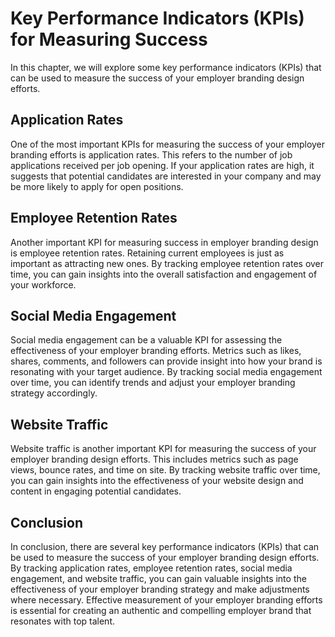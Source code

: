 # Key Performance Indicators (KPIs) for Measuring Success

In this chapter, we will explore some key performance indicators (KPIs) that can be used to measure the success of your employer branding design efforts.

Application Rates
-----------------

One of the most important KPIs for measuring the success of your employer branding efforts is application rates. This refers to the number of job applications received per job opening. If your application rates are high, it suggests that potential candidates are interested in your company and may be more likely to apply for open positions.

Employee Retention Rates
------------------------

Another important KPI for measuring success in employer branding design is employee retention rates. Retaining current employees is just as important as attracting new ones. By tracking employee retention rates over time, you can gain insights into the overall satisfaction and engagement of your workforce.

Social Media Engagement
-----------------------

Social media engagement can be a valuable KPI for assessing the effectiveness of your employer branding efforts. Metrics such as likes, shares, comments, and followers can provide insight into how your brand is resonating with your target audience. By tracking social media engagement over time, you can identify trends and adjust your employer branding strategy accordingly.

Website Traffic
---------------

Website traffic is another important KPI for measuring the success of your employer branding design efforts. This includes metrics such as page views, bounce rates, and time on site. By tracking website traffic over time, you can gain insights into the effectiveness of your website design and content in engaging potential candidates.

Conclusion
----------

In conclusion, there are several key performance indicators (KPIs) that can be used to measure the success of your employer branding design efforts. By tracking application rates, employee retention rates, social media engagement, and website traffic, you can gain valuable insights into the effectiveness of your employer branding strategy and make adjustments where necessary. Effective measurement of your employer branding efforts is essential for creating an authentic and compelling employer brand that resonates with top talent.
